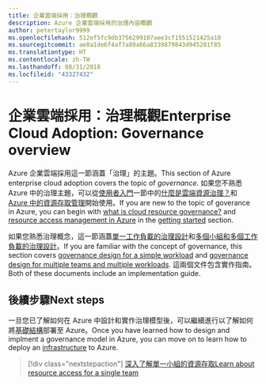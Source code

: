 ```yaml
---
title: 企業雲端採用：治理概觀
description: Azure 企業雲端採用的治理內容概觀
author: petertaylor9999
ms.openlocfilehash: 512ef5fc9db3756299107aee3cf1551521425a10
ms.sourcegitcommit: ae8a1de6f4af7a89a66a8339879843d945201f85
ms.translationtype: HT
ms.contentlocale: zh-TW
ms.lasthandoff: 08/31/2018
ms.locfileid: "43327432"
---
```

# <a name="enterprise-cloud-adoption-governance-overview"></a><span data-ttu-id="4e660-103">企業雲端採用：治理概觀</span><span class="sxs-lookup"><span data-stu-id="4e660-103">Enterprise Cloud Adoption: Governance overview</span></span>

<span data-ttu-id="4e660-104">Azure 企業雲端採用這一節涵蓋「治理」的主題。</span><span class="sxs-lookup"><span data-stu-id="4e660-104">This section of Azure enterprise cloud adoption covers the topic of *governance*.</span></span> <span data-ttu-id="4e660-105">如果您不熟悉 Azure 中的治理主題，可以從[使用者入門](../getting-started/overview.md)一節中的[什麼是雲端資源治理？](../getting-started/what-is-governance.md)和 [Azure 中的資源存取管理](../getting-started/azure-resource-access.md)開始使用。</span><span class="sxs-lookup"><span data-stu-id="4e660-105">If you are new to the topic of goverance in Azure, you can begin with [what is cloud resource governance?](../getting-started/what-is-governance.md) and [resource access management in Azure](../getting-started/azure-resource-access.md) in the [getting started](../getting-started/overview.md) section.</span></span>

<span data-ttu-id="4e660-106">如果您熟悉治理概念，這一節涵蓋[單一工作負載的治理設計](governance-single-team.md)和[多個小組和多個工作負載的治理設計](governance-multiple-teams.md)。</span><span class="sxs-lookup"><span data-stu-id="4e660-106">If you are familiar with the concept of governance, this section covers [governance design for a simple workload](governance-single-team.md) and [governance design for multiple teams and multiple workloads](governance-multiple-teams.md).</span></span> <span data-ttu-id="4e660-107">這兩個文件包含實作指南。</span><span class="sxs-lookup"><span data-stu-id="4e660-107">Both of these documents include an implementation guide.</span></span>

## <a name="next-steps"></a><span data-ttu-id="4e660-108">後續步驟</span><span class="sxs-lookup"><span data-stu-id="4e660-108">Next steps</span></span>

<span data-ttu-id="4e660-109">一旦您已了解如何在 Azure 中設計和實作治理模型後，可以繼續進行以了解如何將[基礎結構](../infrastructure/basic-workload.md)部署至 Azure。</span><span class="sxs-lookup"><span data-stu-id="4e660-109">Once you have learned how to design and implment a governance model in Azure, you can move on to learn how to deploy an [infrastructure](../infrastructure/basic-workload.md) to Azure.</span></span>

> [!div class="nextstepaction"]
> [<span data-ttu-id="4e660-110">深入了解單一小組的資源存取</span><span class="sxs-lookup"><span data-stu-id="4e660-110">Learn about resource access for a single team</span></span>](governance-single-team.md)